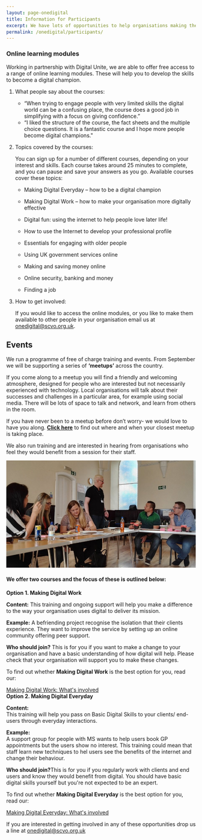 ```yaml
---
layout: page-onedigital
title: Information for Participants
excerpt: We have lots of opportunities to help organisations making the journey to become more digital
permalink: /onedigital/participants/
---
```


<!-- ![One Digital](/images/onedigitalbadgegreen.jpg)           ![Big Lottery Fund](/images/smallbiglottery.jpg) -->

### Online learning modules

Working in partnership with Digital Unite, we are able to offer free access to a range of online learning modules. These will help you to develop the skills to become a digital champion. 

1. What people say about the courses:

	* “When trying to engage people with very limited skills the digital world can be a confusing place, the course does a good job in simplifying with a focus on giving confidence.”
	* “I liked the structure of the course, the fact sheets and the multiple choice questions. It is a fantastic course and I hope more people become digital champions."

2. Topics covered by the courses:

	You can sign up for a number of different courses, depending on your interest and skills. Each course takes around 25 minutes to complete, and you can pause and save your answers as you go. Available courses cover these topics:

	* Making Digital Everyday – how to be a digital champion

	* Making Digital Work – how to make your organisation more digitally effective

	* Digital fun: using the internet to help people love later life!

	* How to use the Internet to develop your professional profile

	* Essentials for engaging with older people

	* Using UK government services online

	* Making and saving money online

	* Online security, banking and money

	* Finding a job

3. How to get involved:

	If you would like to access the online modules, or you like to make them available to other people in your organisation email us at [onedigital@scvo.org.uk](mailto:onedigital@scvo.org.uk).

## Events

We run a programme of free of charge training and events. From September we will be supporting a series of <strong>‘meetups’</strong> across the country.

If you come along to a meetup you will find a friendly and welcoming atmosphere, designed for people who are interested but not necessarily experienced with technology. Local organisations will talk about their successes and challenges in a particular area, for example using social media. There will be lots of space to talk and network, and learn from others in the room.

If you have never been to a meetup before don’t worry- we would love to have you along. <strong>[Click here](http://www.meetup.com/One-Digital-Meetup/)</strong> to find out where and when your closest meetup is taking place.

We also run training and are interested in hearing from organisations who feel they would benefit from a session for their staff.

![One Digital Header](/images/onedigital/nl.jpg)

#### We offer two courses and the focus of these is outlined below:

<div class="panel panel-default">

  <div class="panel-heading"><strong>Option 1. Making Digital Work</strong></div>

  <div class="list-group">
    <span class="list-group-item">
      <p class="list-group-item-text"><strong>Content:</strong> This training and ongoing support will help you make a difference to the way your organisation uses digital to deliver its mission.</p>
    </span>
    <span class="list-group-item">
      <p class="list-group-item-text"><strong>Example:</strong> A befriending project recognise the isolation that their clients experience. They want to improve the service by setting up an online community offering peer support.</p>
    </span>
    <span class="list-group-item">
      <p class="list-group-item-text"><strong>Who should join?</strong> This is for you if you want to make a change to your organisation and have a basic understanding of how digital will help. Please check that your organisation will support you to make these changes.</p>
    </span>
    <span class="list-group-item">
      <p class="list-group-item-text">To find out whether <strong>Making Digital Work</strong> is the best option for you, read our:</p><a class="btn btn-primary btn-lg" href="/files/MDW what's involved.pdf">Making Digital Work: What's involved</a>
    </span>
  </div>

</div>

<div class="panel panel-default">

  <div class="panel-heading"><strong>Option 2. Making Digital Everyday</strong></div>

  <div class="list-group">
    <span class="list-group-item">
      <p class="list-group-item-text"><strong>Content:</strong><br />
      This training will help you pass on Basic Digital Skills to your clients/ end-users through everyday interactions.</p>
    </span>
    <span class="list-group-item">
      <p class="list-group-item-text"><strong>Example:</strong><br />
      A support group for people with MS wants to help users book GP appointments but the users show no interest. This training could mean that staff learn new techniques to hel users see the benefits of the internet and change their behaviour.</p>
    </span>
    <span class="list-group-item">
      <p class="list-group-item-text"><strong>Who should join?</strong>This is for you if you regularly work with clients and end users and know they would benefit from digital. You should have basic digital skills yourself but you're not expected to be an expert.</p>
    </span>
    <span class="list-group-item">
      <p class="list-group-item-text">To find out whether <strong>Making Digital Everyday</strong> is the best option for you, read our:</p><a class="btn btn-primary btn-lg" href="/files/MDE what's involved.pdf">Making Digital Everyday: What's involved</a>
    </span>
  </div>

</div>

If you are interested in getting involved in any of these opportunities drop us a line at [onedigital@scvo.org.uk](mailto:onedigital@scvo.org.uk)
